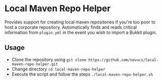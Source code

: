 # Local Maven Repo Helper

Provides support for creating local maven repositories if you're too poor to host a corporate repository. Automatically finds and reads critical information from `plugin.yml` in the event you wish to import a Bukkit plugin.

## Usage
* Clone the repository using `git clone https://github.com/novucs/local-maven-repo-helper.git`
* Change directory `cd local-maven-repo-helper`
* Execute the script and follow the steps `./local-maven-repo-helper.sh`
